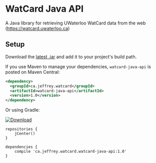 # WatCard Java API
A Java library for retrieving UWaterloo WatCard data from the web (https://watcard.uwaterloo.ca)

## Setup

Download the [latest .jar](https://github.com/JeffreyCA/watcard-java-api/releases) and add it to your project's build path.

If you use Maven to manage your dependencies, `watcard-java-api` is posted on Maven Central:

```xml
<dependency>
  <groupId>ca.jeffrey.watcard</groupId>
  <artifactId>watcard-java-api</artifactId>
  <version>1.0</version>
</dependency>
```

Or using Gradle:

[ ![Download](https://api.bintray.com/packages/jeffreyca/maven/watcard-java-api/images/download.svg) ](https://bintray.com/jeffreyca/maven/watcard-java-api/_latestVersion)

```
repositories {
    jCenter()
}

dependencies {
    compile 'ca.jeffrey.watcard.watcard-java-api:1.0'
}
```
